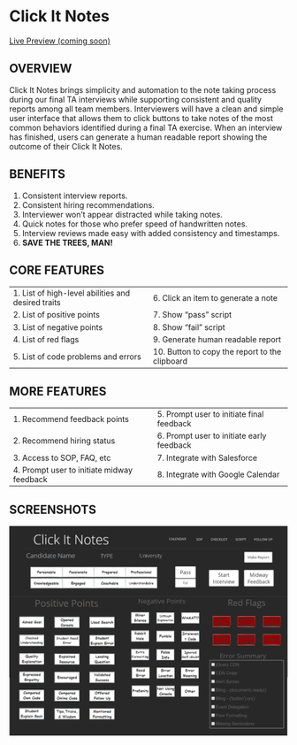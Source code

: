 # Click It Notes
[Live Preview (coming soon)](#)

## OVERVIEW
Click It Notes brings simplicity and automation to the note taking process during our final TA interviews while supporting consistent and quality reports among all team members. Interviewers will have a clean and simple user interface that allows them to click buttons to take notes of the most common behaviors identified during a final TA exercise. When an interview has finished, users can generate a human readable report showing the outcome of their Click It Notes.

## BENEFITS
1. Consistent interview reports.
2. Consistent hiring recommendations.
3. Interviewer won’t appear distracted while taking notes.
4. Quick notes for those who prefer speed of handwritten notes.
5. Interview reviews made easy with added consistency and timestamps.
6. **SAVE THE TREES, MAN!**

## CORE FEATURES
|         |            |
| ------- |:----------|
| 1. List of high-level abilities and desired traits      | 6. Click an item to generate a note            |
| 2. List of positive points                              | 7. Show “pass” script                          |
| 3. List of negative points                              | 8. Show “fail” script                          |
| 4. List of red flags                                    | 9. Generate human readable report              |
| 5. List of code problems and errors                     | 10. Button to copy the report to the clipboard |

## MORE FEATURES

|         |            |
| ------- |:----------|
| 1. Recommend feedback points                    | 5. Prompt user to initiate final feedback |
| 2. Recommend hiring status                      | 6. Prompt user to initiate early feedback |
| 3. Access to SOP, FAQ, etc                      | 7. Integrate with Salesforce              |
| 4. Prompt user to initiate midway feedback      | 8. Integrate with Google Calendar         |


## SCREENSHOTS
<img src="screenshots/Click-It-Notes.PNG" />
